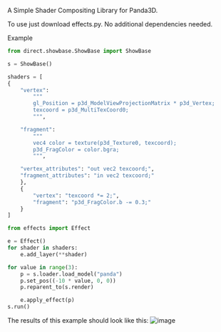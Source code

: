 A Simple Shader Compositing Library for Panda3D.

To use just download effects.py. No additional dependencies needed.

Example

```python
from direct.showbase.ShowBase import ShowBase

s = ShowBase()

shaders = [
{
    "vertex":
        """
        gl_Position = p3d_ModelViewProjectionMatrix * p3d_Vertex;
        texcoord = p3d_MultiTexCoord0;
        """,

    "fragment":
        """
        vec4 color = texture(p3d_Texture0, texcoord);
        p3d_FragColor = color.bgra;
        """,

    "vertex_attributes": "out vec2 texcoord;",
    "fragment_attributes": "in vec2 texcoord;"
    },
    {
        "vertex": "texcoord *= 2;",
        "fragment": "p3d_FragColor.b -= 0.3;"
    }
]

from effects import Effect

e = Effect()
for shader in shaders:
    e.add_layer(**shader)

for value in range(3):
    p = s.loader.load_model("panda")
    p.set_pos((-10 * value, 0, 0))
    p.reparent_to(s.render)

    e.apply_effect(p)
s.run()

```

The results of this example should look like this:
![image](https://github.com/raytopianprojects/Effects/assets/54505044/a9844204-db2b-4045-a4a0-62a388590e59)

